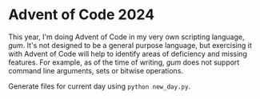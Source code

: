 # Advent of Code 2024
This year, I'm doing Advent of Code in my very own scripting language, *gum*. It's not designed to be a general purpose language, but exercising it with Advent of Code will help to identify areas of deficiency and missing features. For example, as of the time of writing, *gum* does not support command line arguments, sets or bitwise operations.

Generate files for current day using `python new_day.py`.

